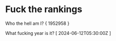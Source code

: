 # Fuck the rankings

Who the hell am I?
{ 1952958 }

What fucking year is it?
[ 2024-06-12T05:30:00Z ]

